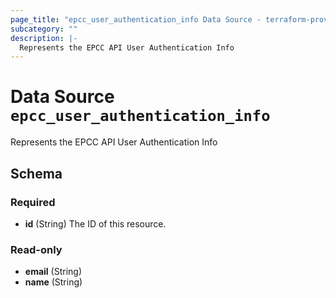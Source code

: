 ```yaml
---
page_title: "epcc_user_authentication_info Data Source - terraform-provider-epcc"
subcategory: ""
description: |-
  Represents the EPCC API User Authentication Info
---
```


# Data Source `epcc_user_authentication_info`

Represents the EPCC API User Authentication Info



## Schema

### Required

- **id** (String) The ID of this resource.

### Read-only

- **email** (String)
- **name** (String)


